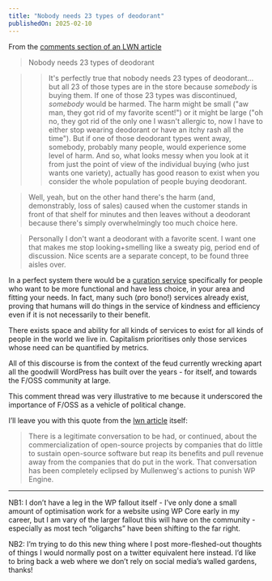 ```yaml
---
title: "Nobody needs 23 types of deodorant"
publishedOn: 2025-02-10
---
```


From the [comments section of an LWN article](https://lwn.net/Articles/994149/)

> Nobody needs 23 types of deodorant

> > It's perfectly true that nobody needs 23 types of deodorant... but all 23 of those types are in the store because _somebody_ is buying them. If one of those 23 types was discontinued, _somebody_ would be harmed. The harm might be small ("aw man, they got rid of my favorite scent!") or it might be large ("oh no, they got rid of the only one I wasn't allergic to, now I have to either stop wearing deodorant or have an itchy rash all the time"). But if one of those deodorant types went away, somebody, probably many people, would experience some level of harm. And so, what looks messy when you look at it from just the point of view of the individual buying (who just wants one variety), actually has good reason to exist when you consider the whole population of people buying deodorant.

> Well, yeah, but on the other hand there's the harm (and, demonstrably, loss of sales) caused when the customer stands in front of that shelf for minutes and then leaves without a deodorant because there's simply overwhelmingly too much choice here.

> Personally I don't want a deodorant with a favorite scent. I want one that makes me stop looking+smelling like a sweaty pig, period end of discussion. Nice scents are a separate concept, to be found three aisles over.

In a perfect system there would be a [curation service](https://cassidoo.co/post/human-curation/) specifically for people who want to be more functional and have less choice, in your area and fitting your needs. In fact, many such (pro bono!) services already exist, proving that humans will do things in the service of kindness and efficiency even if it is not necessarily to their benefit.

There exists space and ability for all kinds of services to exist for all kinds of people in the world we live in. Capitalism prioritises only those services whose need can be quantified by metrics.

All of this discourse is from the context of the feud currently wrecking apart all the goodwill WordPress has built over the years - for itself, and towards the F/OSS community at large.

This comment thread was very illustrative to me because it underscored the importance of F/OSS as a vehicle of political change.

I’ll leave you with this quote from the [lwn article](https://lwn.net/Articles/993895/) itself:

> There is a legitimate conversation to be had, or continued, about the commercialization of open-source projects by companies that do little to sustain open-source software but reap its benefits and pull revenue away from the companies that do put in the work. That conversation has been completely eclipsed by Mullenweg's actions to punish WP Engine.

---

NB1: I don’t have a leg in the WP fallout itself - I’ve only done a small amount of optimisation work for a website using WP Core early in my career, but I am vary of the larger fallout this will have on the community - especially as most tech “oligarchs” have been shifting to the far right.

NB2: I’m trying to do this new thing where I post more-fleshed-out thoughts of things I would normally post on a twitter equivalent here instead. I’d like to bring back a web where we don’t rely on social media’s walled gardens, thanks!
